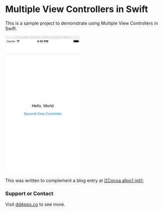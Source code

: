 # Multiple View Controllers in Swift
This is a sample project to demonstrate using Multiple View Controllers in Swift.

![](https://raw.githubusercontent.com/duliodenis/MultipleVC/master/art/MultipleVC.gif)

This was written to complement a blog entry at [[[Cocoa alloc] init]](http://cocoaallocinit.com/2015/03/22/implementing-multiple-view-controllers-in-swift/);

### Support or Contact
Visit [ddApps.co](http://ddapps.co) to see more.
